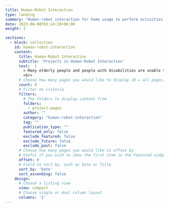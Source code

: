 ```yaml
---
title: Human-Robot Interaction
type: landing
summary: "Human-robot interaction for home usage to perform activities of daily living (ADLs)"
date: 2023-08-08T03:24:28+08:00
weight: 3

sections:
  - block: collection
    id: human-robot-interaction
    content:
      title: Human-Robot Interaction
      subtitle: 'Projects in Human-Robot Interaction'
      text:  |
        > Many elderly people and people with disabilities are unable to perform activities of daily living (ADLs) independently. This can be due to physical limitations, cognitive impairments, or a combination of both. Assistive robots can help these individuals to perform ADLs independently, thus improving their quality of life. However, the design of assistive robots is challenging due to the complexity of human-robot interaction (HRI). Our research in HRI focuses on the development of assistive robots that can perform ADLs with minimal human intervention in a home environment. We are also interested in the development of novel HRI methods that can improve the safety and efficiency of assistive robots.
        <br>
      # Choose how many pages you would like to display (0 = all pages)
      count: 0
      # Filter on criteria
      filters:
        # The folders to display content from
        folders:
          - project-pages
        author: ""
        category: "human-robot-interaction"
        tag: ""
        publication_type: ""
        featured_only: false
        exclude_featured: false
        exclude_future: false
        exclude_past: false
      # Choose how many pages you would like to offset by
      # Useful if you wish to show the first item in the Featured widget
      offset: 0
      # Field to sort by, such as Date or Title
      sort_by: 'Date'
      sort_ascending: false
    design:
      # Choose a listing view
      view: compact
      # Choose single or dual column layout
      columns: '2'
---
```

